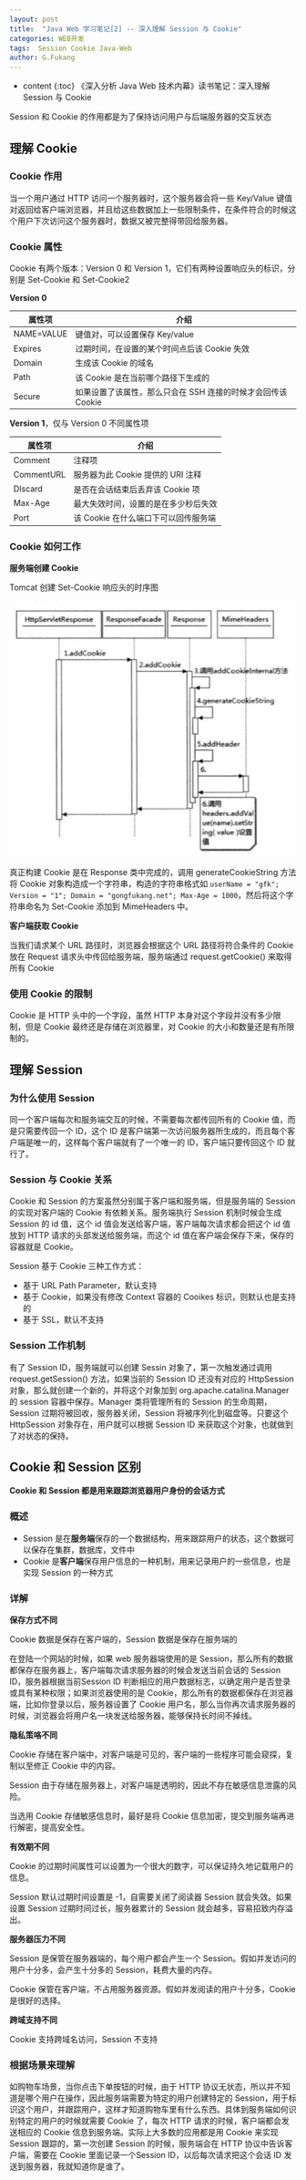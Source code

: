 ```yaml
---
layout: post
title:  "Java Web 学习笔记[2] -- 深入理解 Session 与 Cookie"
categories: WEB开发
tags:  Session Cookie Java-Web
author: G.Fukang
---
```

* content
{:toc}
《深入分析 Java Web 技术内幕》读书笔记：深入理解 Session 与 Cookie

Session 和 Cookie 的作用都是为了保持访问用户与后端服务器的交互状态

## 理解 Cookie

### Cookie 作用

当一个用户通过 HTTP 访问一个服务器时，这个服务器会将一些 Key/Value 键值对返回给客户端浏览器，并且给这些数据加上一些限制条件，在条件符合的时候这个用户下次访问这个服务器时，数据又被完整得带回给服务器。

### Cookie 属性

Cookie 有两个版本：Version 0 和 Version 1，它们有两种设置响应头的标识，分别是 Set-Cookie 和 Set-Cookie2

**Version 0**

| 属性项     | 介绍                                                         |
| ---------- | ------------------------------------------------------------ |
| NAME=VALUE | 键值对，可以设置保存 Key/value                               |
| Expires    | 过期时间，在设置的某个时间点后该 Cookie 失效                 |
| Domain     | 生成该 Cookie 的域名                                         |
| Path       | 该 Cookie 是在当前哪个路径下生成的                           |
| Secure     | 如果设置了该属性，那么只会在 SSH 连接的时候才会回传该 Cookie |

**Version 1**，仅与 Version 0 不同属性项

| 属性项     | 介绍                                 |
| ---------- | ------------------------------------ |
| Comment    | 注释项                               |
| CommentURL | 服务器为此 Cookie 提供的 URI 注释    |
| DIscard    | 是否在会话结束后丢弃该 Cookie 项     |
| Max-Age    | 最大失效时间，设置的是在多少秒后失效 |
| Port       | 该 Cookie 在什么端口下可以回传服务端 |

### Cookie 如何工作

**服务端创建 Cookie**

Tomcat 创建 Set-Cookie 响应头的时序图

![](https://github.com/gongfukangEE/gongfukangEE.github.io/raw/master/_pic/Web/tomcat-cookie.jpg)

真正构建 Cookie 是在 Response 类中完成的，调用 generateCookieString 方法将 Cookie 对象构造成一个字符串，构造的字符串格式如 `userName = "gfk"; Version = "1"; Domain = "gongfukang.net"; Max-Age = 1000`，然后将这个字符串命名为 Set-Cookie 添加到 MimeHeaders 中。 

**客户端获取 Cookie**

当我们请求某个 URL 路径时，浏览器会根据这个 URL 路径将符合条件的 Cookie 放在 Request 请求头中传回给服务端，服务端通过 request.getCookie() 来取得所有 Cookie

### 使用 Cookie 的限制

Cookie 是 HTTP 头中的一个字段，虽然 HTTP 本身对这个字段并没有多少限制，但是 Cookie 最终还是存储在浏览器里，对 Cookie 的大小和数量还是有所限制的。

## 理解 Session

### 为什么使用 Session

同一个客户端每次和服务端交互的时候，不需要每次都传回所有的 Cookie 值，而是只需要传回一个 ID，这个 ID 是客户端第一次访问服务器所生成的，而且每个客户端是唯一的，这样每个客户端就有了一个唯一的 ID，客户端只要传回这个 ID 就行了。

### Session 与 Cookie 关系

Cookie 和 Session 的方案虽然分别属于客户端和服务端，但是服务端的 Session 的实现对客户端的 Cookie 有依赖关系。服务端执行 Session 机制时候会生成 Session 的 id 值，这个 id 值会发送给客户端，客户端每次请求都会把这个 id 值放到 HTTP 请求的头部发送给服务端，而这个 id 值在客户端会保存下来，保存的容器就是 Cookie。

Session 基于 Cookie 三种工作方式：

- 基于 URL Path Parameter，默认支持
- 基于 Cookie，如果没有修改 Context 容器的 Cooikes 标识，则默认也是支持的
- 基于 SSL，默认不支持

### Session 工作机制

有了 Session ID，服务端就可以创建 Sessin 对象了，第一次触发通过调用 request.getSession() 方法，如果当前的 Session ID 还没有对应的 HttpSession 对象，那么就创建一个新的，并将这个对象加到 org.apache.catalina.Manager 的 session 容器中保存。Manager 类将管理所有的 Session 的生命周期，Session 过期将被回收，服务器关闭，Session 将被序列化到磁盘等。只要这个 HttpSession 对象存在，用户就可以根据 Session ID 来获取这个对象，也就做到了对状态的保持。

## Cookie 和 Session 区别

**Cookie 和 Session 都是用来跟踪浏览器用户身份的会话方式**

### 概述

- Session 是在**服务端**保存的一个数据结构，用来跟踪用户的状态，这个数据可以保存在集群，数据库，文件中
- Cookie 是**客户端**保存用户信息的一种机制，用来记录用户的一些信息，也是实现 Session 的一种方式

### 详解

**保存方式不同**

Cookie 数据是保存在客户端的，Session 数据是保存在服务端的

在登陆一个网站的时候，如果 web 服务器端使用的是 Session，那么所有的数据都保存在服务器上，客户端每次请求服务器的时候会发送当前会话的 Session ID，服务器根据当前Session ID 判断相应的用户数据标志，以确定用户是否登录或具有某种权限；如果浏览器使用的是 Cookie，那么所有的数据都保存在浏览器端，比如你登录以后，服务器设置了 Cookie 用户名，那么当你再次请求服务器的时候，浏览器会将用户名一块发送给服务器，能够保持长时间不掉线。

**隐私策咯不同**

Cookie 存储在客户端中，对客户端是可见的，客户端的一些程序可能会窥探，复制以至修正 Cookie 中的内容。

Session 由于存储在服务器上，对客户端是透明的，因此不存在敏感信息泄露的风险。

当选用 Cookie 存储敏感信息时，最好是将 Cookie 信息加密，提交到服务端再进行解密，提高安全性。

**有效期不同**

Cookie 的过期时间属性可以设置为一个很大的数字，可以保证持久地记载用户的信息。

Session 默认过期时间设置是 -1，自需要关闭了阅读器 Session 就会失效。如果设置 Session 过期时间过长，服务器累计的 Session 就会越多，容易招致内存溢出。

**服务器压力不同**

Session 是保管在服务器端的，每个用户都会产生一个 Session。假如并发访问的用户十分多，会产生十分多的 Session，耗费大量的内存。

Cookie 保管在客户端，不占用服务器资源。假如并发阅读的用户十分多，Cookie 是很好的选择。

**跨域支持不同**

Cookie 支持跨域名访问，Session 不支持

### 根据场景来理解

如购物车场景，当你点击下单按钮的时候，由于 HTTP 协议无状态，所以并不知道是哪个用户在操作，因此服务端需要为特定的用户创建特定的 Session，用于标识这个用户，并跟踪用户，这样才知道购物车里有什么东西。具体到服务端如何识别特定的用户的时候就需要 Cookie 了，每次 HTTP 请求的时候，客户端都会发送相应的 Cookie 信息到服务端。实际上大多数的应用都是用 Cookie 来实现 Session 跟踪的，第一次创建 Session 的时候，服务端会在 HTTP 协议中告诉客户端，需要在 Cookie 里面记录一个Session ID，以后每次请求把这个会话 ID 发送到服务器，我就知道你是谁了。

